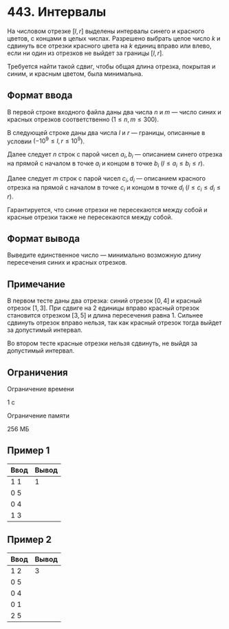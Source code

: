 # 443. Интервалы

На числовом отрезке $[l, r]$ выделены интервалы синего и красного цветов, с концами в целых числах. Разрешено выбрать целое число $k$ и сдвинуть все отрезки красного цвета на $k$ единиц вправо или влево, если ни один из отрезков не выйдет за границы $[l, r]$.

Требуется найти такой сдвиг, чтобы общая длина отрезка, покрытая и синим, и красным цветом, была минимальна.

## Формат ввода

В первой строке входного файла даны два числа $n$ и $m$ — число синих и красных отрезков соответственно $(1 \le n, m \le 300)$.

В следующей строке даны два числа $l$ и $r$ — границы, описанные в условии $(-10^9 \le l, r \le 10^9)$.

Далее следует $n$ строк с парой чисел $a_i, b_i$ — описанием синего отрезка на прямой с началом в точке $a_i$ и концом в точке $b_i$ $(l \le a_i \le b_i \le r)$.

Далее следует $m$ строк с парой чисел $c_i, d_i$ — описанием красного отрезка на прямой с началом в точке $c_i$ и концом в точке $d_i$ $(l \le c_i \le d_i \le r)$.

Гарантируется, что синие отрезки не пересекаются между собой и красные отрезки также не пересекаются между собой.

## Формат вывода

Выведите единственное число — минимально возможную длину пересечения синих и красных отрезков.

## Примечание

В первом тесте даны два отрезка: синий отрезок $[0,4]$ и красный отрезок $[1, 3]$. При сдвиге на $2$ единицы вправо красный отрезок становится отрезком $[3, 5]$ и длина пересечения равна $1$. Сильнее сдвинуть отрезок вправо нельзя, так как красный отрезок тогда выйдет за допустимый интервал.

Во втором тесте красные отрезки нельзя сдвинуть, не выйдя за допустимый интервал.

## Ограничения

Ограничение времени

1 с

Ограничение памяти

256 МБ

## Пример 1

Ввод | Вывод
-----|------
1 1  | 1
0 5  |
0 4  |
1 3  |

## Пример 2

Ввод | Вывод
-----|------
1 2  | 3
0 5  |
0 4  |
0 1  |
2 5  |
